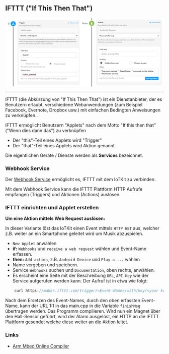 ## IFTTT ("If This Then That")

![](../../images/IFTTTApplet.png)

- - -

IFTTT (die Abkürzung von "If This Then That") ist ein Dienstanbieter, der es Benutzern erlaubt, verschiedene Webanwendungen (zum Beispiel Facebook, Evernote, Dropbox usw.) mit einfachen Bedingten Anweisungen zu verknüpfen..

IFTTT ermöglicht Benutzern "Applets" nach dem Motto "If this then that" ("Wenn dies dann das") zu verknüpfen

*   Der "this"-Teil eines Applets wird "Trigger"
*   Der "that"-Teil eines Applets wird Aktion genannt.

Die eigentlichen Geräte / Dienste werden als **Services** bezeichnet.

### Webhook Service 

Der [Webhook Service](https://ifttt.com/maker_webhooks) ermöglicht es, IFTTT mit dem IoTKit zu verbinden.

Mit dem Webhook Service kann die IFTTT Plattform HTTP Aufrufe empfangen (Triggers) und Aktionen (Actions) auslösen.

### IFTTT einrichten und Applet erstellen 

**Um eine Aktion mittels Web Request auslösen:**

In dieser Variante löst das IoTKit einen Event mittels `HTTP GET` aus, welcher z.B. weiter an ein Smartphone geleitet wird um Musik abzuspielen.

* `New Applet` anwählen
* **if:** `Webhooks` und `receive a web request` wählen und Event-Name erfassen.
* **then:** `Add action`, z.B. `Android Device` und `Play a ...` wählen
* Name vergeben und speichern.
* Service `Webhooks` suchen und `Documentation`, oben rechts, anwählen. 
* Es erscheint eine Seite mit der Beschreibung `URL`, `API-Key` wie der Service aufgerufen werden kann. Der Aufruf ist in etwa wie folgt:

```cpp
	curl https://maker.ifttt.com/trigger/<Event-Name>/with/key/<your key>
```

Nach dem Ersetzen des Event-Names, durch den oben erfassten Event-Name, kann der URL 1:1 in das main.cpp in die Variable `finishMsg` übertragen werden.
Das Programm compilieren. Wird nun ein Magnet über den Hall-Sensor geführt, wird der Alarm ausgelöst, ein HTTP an die IFTTT Plattform gesendet welche diese weiter an die Aktion leitet.

### Links

*  [Arm Mbed Online Compiler](https://os.mbed.com/compiler/#import:/teams/IoTKitV3/code/HallSensorAlarm/)
